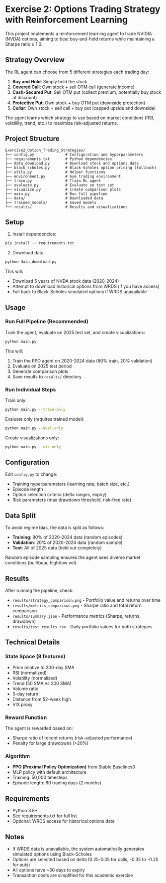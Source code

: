 # Exercise 2: Options Trading Strategy with Reinforcement Learning

This project implements a reinforcement learning agent to trade NVIDIA (NVDA) options, aiming to beat buy-and-hold returns while maintaining a Sharpe ratio ≥ 1.0.

## Strategy Overview

The RL agent can choose from 5 different strategies each trading day:
1. **Buy and Hold**: Simply hold the stock
2. **Covered Call**: Own stock + sell OTM call (generate income)
3. **Cash-Secured Put**: Sell OTM put (collect premium, potentially buy stock at discount)
4. **Protective Put**: Own stock + buy OTM put (downside protection)
5. **Collar**: Own stock + sell call + buy put (capped upside and downside)

The agent learns which strategy to use based on market conditions (RSI, volatility, trend, etc.) to maximize risk-adjusted returns.

## Project Structure

```
Exercise2_Option_Trading_Strategies/
├── config.py              # Configuration and hyperparameters
├── requirements.txt       # Python dependencies
├── data_download.py       # Download stock and options data
├── black_scholes.py       # Black-Scholes option pricing (fallback)
├── utils.py               # Helper functions
├── environment.py         # Gym trading environment
├── train.py               # Train RL agent
├── evaluate.py            # Evaluate on test set
├── visualize.py           # Create comparison plots
├── main.py                # Run full pipeline
├── data/                  # Downloaded data
├── trained_models/        # Saved models
└── results/               # Results and visualizations
```

## Setup

1. Install dependencies:
```bash
pip install -r requirements.txt
```

2. Download data:
```bash
python data_download.py
```

This will:
- Download 5 years of NVDA stock data (2020-2024)
- Attempt to download historical options from WRDS (if you have access)
- Fall back to Black-Scholes simulated options if WRDS unavailable

## Usage

### Run Full Pipeline (Recommended)

Train the agent, evaluate on 2025 test set, and create visualizations:
```bash
python main.py
```

This will:
1. Train the PPO agent on 2020-2024 data (80% train, 20% validation)
2. Evaluate on 2025 test period
3. Generate comparison plots
4. Save results to `results/` directory

### Run Individual Steps

Train only:
```bash
python main.py --train-only
```

Evaluate only (requires trained model):
```bash
python main.py --eval-only
```

Create visualizations only:
```bash
python main.py --viz-only
```

## Configuration

Edit `config.py` to change:
- Training hyperparameters (learning rate, batch size, etc.)
- Episode length
- Option selection criteria (delta ranges, expiry)
- Risk parameters (max drawdown threshold, risk-free rate)

## Data Split

To avoid regime bias, the data is split as follows:
- **Training**: 80% of 2020-2024 data (random episodes)
- **Validation**: 20% of 2020-2024 data (random sample)
- **Test**: All of 2025 data (held out completely)

Random episode sampling ensures the agent sees diverse market conditions (bull/bear, high/low vol).

## Results

After running the pipeline, check:
- `results/strategy_comparison.png` - Portfolio value and returns over time
- `results/metrics_comparison.png` - Sharpe ratio and total return comparison
- `results/summary.json` - Performance metrics (Sharpe, returns, drawdown)
- `results/test_results.csv` - Daily portfolio values for both strategies

## Technical Details

### State Space (8 features)
- Price relative to 200-day SMA
- RSI (normalized)
- Volatility (normalized)
- Trend (50 SMA vs 200 SMA)
- Volume ratio
- 5-day return
- Distance from 52-week high
- VIX proxy

### Reward Function
The agent is rewarded based on:
- Sharpe ratio of recent returns (risk-adjusted performance)
- Penalty for large drawdowns (>20%)

### Algorithm
- **PPO (Proximal Policy Optimization)** from Stable Baselines3
- MLP policy with default architecture
- Training: 50,000 timesteps
- Episode length: 60 trading days (2 months)

## Requirements

- Python 3.8+
- See requirements.txt for full list
- Optional: WRDS access for historical options data

## Notes

- If WRDS data is unavailable, the system automatically generates simulated options using Black-Scholes
- Options are selected based on delta (0.25-0.35 for calls, -0.35 to -0.25 for puts)
- All options have ~30 days to expiry
- Transaction costs are simplified for this academic exercise
